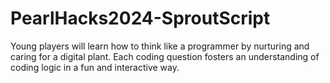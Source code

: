 # PearlHacks2024-SproutScript
Young players will learn how to think like a programmer by nurturing and caring for a digital plant. Each coding question fosters an understanding of coding logic in a fun and interactive way.
